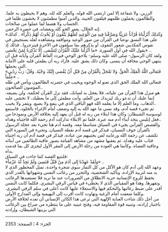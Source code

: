 ------------------------------------------------------------------------

الرزين. ولا شفاعة إلا لمن ارتضى الله قوله. والعلم كله لله. وهم لا يحيطون
به علما. والظالمون يحملون ظلمهم فيلقون الخيبة. والذين آمنوا مطمئنون لا
يخشون ظلما في الحساب ولا هضما لما عملوا من صالحات.  
إنه الجلال، يغمر الجو كله ويغشاه، في حضرة الرحمن.  
«وَكَذلِكَ أَنْزَلْناهُ قُرْآناً عَرَبِيًّا وَصَرَّفْنا فِيهِ مِنَ الْوَعِيدِ لَعَلَّهُمْ يَتَّقُونَ أَوْ يُحْدِثُ لَهُمْ
ذِكْراً» . كذلك على هذا النسق نوعنا في القرآن من صور الوعيد ومواقفه ومشاهده
لعله يستجيش في نفوس المكذبين شعور التقوى، أو يذكرهم بما سيلقون في الآخرة
فينزجروا.. فذلك إذ يقول الله في أول السورة. «ما أَنْزَلْنا عَلَيْكَ الْقُرْآنَ
لِتَشْقى. إِلَّا تَذْكِرَةً لِمَنْ يَخْشى» ..  
ولقد كان الرسول- صلى الله عليه وسلم- يلاحق الوحي فيردد ألفاظ القرآن
وآياته قبل أن ينتهي الوحي مخافة أن ينسى. وكان ذلك يشق عليه. فأراد ربه أن
يطمئن قلبه على الأمانة التي يحملها.  
«فَتَعالَى اللَّهُ الْمَلِكُ الْحَقُّ. وَلا تَعْجَلْ بِالْقُرْآنِ مِنْ قَبْلِ أَنْ يُقْضى إِلَيْكَ وَحْيُهُ. وَقُلْ:
رَبِّ زِدْنِي عِلْماً» ..  
فتعالى الله الملك الحق الذي تعنو له الوجوه ويخيب في حضرته الظالمون ويأمن
في ظله المؤمنون الصالحون..  
هو منزل هذا القرآن من عليائه، فلا يعجل به لسانك، فقد نزل القرآن لحكمة،
ولن يضيعه. إنما عليك أن تدعو ربك ليزيدك من العلم، وأنت مطمئن إلى ما
يعطيك، لا تخشى عليه الذهاب. وما العلم إلا ما يعلمه الله فهو الباقي الذي
في ينفع ولا يضيع. ويثمر ولا يخيب..  
ثم تجيء قصة آدم، وقد نسي ما عهد الله به إليه وضعف أمام الإغراء بالخلود،
فاستمع لوسوسة الشيطان: وكان هذا ابتلاء من ربه له قبل أن يعهد إليه بخلافة
الأرض ونموذجا من فعل إبليس يتخذ أبناء آدم منه عبرة. فلما تم الابتلاء
تداركت آدم رحمة الله فاجتباه وهداه..  
والقصص القرآني يجيء في السياق متناسقا معه. وقصة آدم هنا تجيء بعد عجلة
الرسول بالقرآن خوف النسيان، فيذكر في قصة آدم نقطة النسيان. وتجيء في
السورة التي تكشف عن رحمة الله ورعايته لمن يجتبيهم من عباده، فيذكر في قصة
آدم أن ربه اجتباه فتاب عليه وهداه. ثم يعقبها مشهد من مشاهد القيامة يصور
عاقبة الطائعين من أبنائه وعاقبة العصاة. وكأنما هي العودة من رحلة الأرض
إلى المقر الأول ليجزى كل بما قدمت يداه.  
فلنتبع القصة كما جاءت في السياق:  
«وَلَقَدْ عَهِدْنا إِلى آدَمَ مِنْ قَبْلُ فَنَسِيَ وَلَمْ نَجِدْ لَهُ عَزْماً» ..  
وعهد الله إلى آدم كان هو الأكل من كل الثمار سوى شجرة واحدة، تمثل المحظور
الذي لا بد منه لتربية الإرادة، وتأكيد الشخصية، والتحرر من رغائب النفس
وشهواتها بالقدر الذي يحفظ للروح الإنسانية حرية الانطلاق من الضرورات عند
ما تريد فلا تستعبدها الرغائب وتقهرها. وهذا هو المقياس الذي لا يخطىء في
قياس الرقي البشري. فكلما كانت النفس أقدر على ضبط رغائبها والتحكم فيها
والاستعلاء عليها كانت أعلى في سلم الرقي البشري. وكلما ضعفت أمام الرغبة
وتهاوت كانت أقرب إلى البهيمية وإلى المدارج الأولى.  
من أجل ذلك شاءت العناية الإلهية التي ترعى هذا الكائن الإنساني أن تعده
لخلافة الأرض باختبار إرادته، وتنبيه قوة المقاومة فيه، وفتح عينيه على ما
ينتظره من صراع بين الرغائب التي يزينها الشيطان، وإرادته

------------------------------------------------------------------------

الجزء: 4 ¦ الصفحة: 2353
